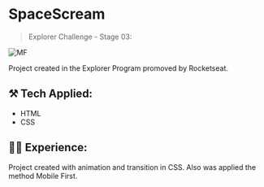# SpaceScream
> Explorer Challenge - Stage 03:



![MF](https://user-images.githubusercontent.com/107014908/236867842-d54ca0c3-6477-4dbb-a61d-6d83e53a805f.png)

</p>

Project created in the Explorer Program promoved by Rocketseat.


## ⚒️ Tech Applied:
- HTML
- CSS

## 👩‍💻 Experience:
Project created with animation and transition in CSS. Also was applied the method Mobile First. <br/>  
